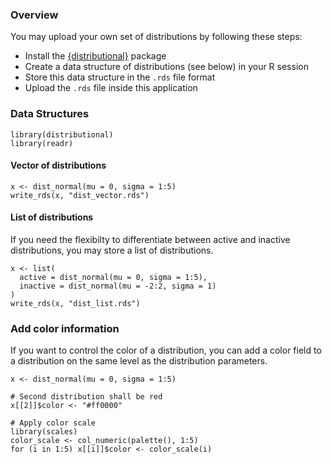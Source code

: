 ### Overview

You may upload your own set of distributions by following these steps:

-   Install the
    [{distributional}](https://github.com/mitchelloharawild/distributional)
    package
-   Create a data structure of distributions (see below) in your R
    session
-   Store this data structure in the `.rds` file format
-   Upload the `.rds` file inside this application

### Data Structures

    library(distributional)
    library(readr)

#### Vector of distributions

    x <- dist_normal(mu = 0, sigma = 1:5)
    write_rds(x, "dist_vector.rds")

#### List of distributions

If you need the flexibilty to differentiate between active and inactive
distributions, you may store a list of distributions.

    x <- list(
      active = dist_normal(mu = 0, sigma = 1:5),
      inactive = dist_normal(mu = -2:2, sigma = 1)
    )
    write_rds(x, "dist_list.rds")

### Add color information

If you want to control the color of a distribution, you can add a color
field to a distribution on the same level as the distribution
parameters.

    x <- dist_normal(mu = 0, sigma = 1:5)

    # Second distribution shall be red
    x[[2]]$color <- "#ff0000"

    # Apply color scale
    library(scales)
    color_scale <- col_numeric(palette(), 1:5)
    for (i in 1:5) x[[i]]$color <- color_scale(i)
